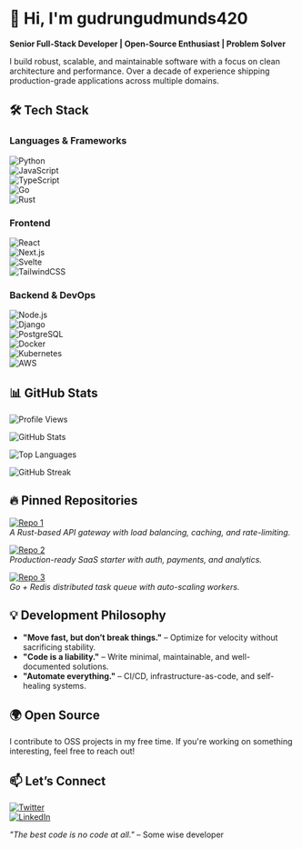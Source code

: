 # 👋 Hi, I'm gudrungudmunds420  

**Senior Full-Stack Developer | Open-Source Enthusiast | Problem Solver**  

I build robust, scalable, and maintainable software with a focus on clean architecture and performance. Over a decade of experience shipping production-grade applications across multiple domains.  

## 🛠️ Tech Stack  

### **Languages & Frameworks**  
![Python](https://img.shields.io/badge/-Python-3776AB?style=flat&logo=python&logoColor=white)  
![JavaScript](https://img.shields.io/badge/-JavaScript-F7DF1E?style=flat&logo=javascript&logoColor=black)  
![TypeScript](https://img.shields.io/badge/-TypeScript-3178C6?style=flat&logo=typescript&logoColor=white)  
![Go](https://img.shields.io/badge/-Go-00ADD8?style=flat&logo=go&logoColor=white)  
![Rust](https://img.shields.io/badge/-Rust-000000?style=flat&logo=rust&logoColor=white)  

### **Frontend**  
![React](https://img.shields.io/badge/-React-61DAFB?style=flat&logo=react&logoColor=black)  
![Next.js](https://img.shields.io/badge/-Next.js-000000?style=flat&logo=next.js&logoColor=white)  
![Svelte](https://img.shields.io/badge/-Svelte-FF3E00?style=flat&logo=svelte&logoColor=white)  
![TailwindCSS](https://img.shields.io/badge/-TailwindCSS-06B6D4?style=flat&logo=tailwind-css&logoColor=white)  

### **Backend & DevOps**  
![Node.js](https://img.shields.io/badge/-Node.js-339933?style=flat&logo=node.js&logoColor=white)  
![Django](https://img.shields.io/badge/-Django-092E20?style=flat&logo=django&logoColor=white)  
![PostgreSQL](https://img.shields.io/badge/-PostgreSQL-4169E1?style=flat&logo=postgresql&logoColor=white)  
![Docker](https://img.shields.io/badge/-Docker-2496ED?style=flat&logo=docker&logoColor=white)  
![Kubernetes](https://img.shields.io/badge/-Kubernetes-326CE5?style=flat&logo=kubernetes&logoColor=white)  
![AWS](https://img.shields.io/badge/-AWS-232F3E?style=flat&logo=amazon-aws&logoColor=white)  

## 📊 GitHub Stats  

![Profile Views](https://komarev.com/ghpvc/?username=gudrungudmunds420&color=blue&label=PROFILE+VIEWS)  

![GitHub Stats](https://github-readme-stats.vercel.app/api?username=gudrungudmunds420&show_icons=true&theme=radical&hide_border=true)  

![Top Languages](https://github-readme-stats.vercel.app/api/top-langs/?username=gudrungudmunds420&layout=compact&theme=radical&hide_border=true)  

![GitHub Streak](https://streak-stats.demolab.com?user=gudrungudmunds420&theme=radical&hide_border=true)  

## 🔥 Pinned Repositories  

[![Repo 1](https://github-readme-stats.vercel.app/api/pin/?username=gudrungudmunds420&repo=high-performance-api-gateway&theme=radical)](https://github.com/gudrungudmunds420/high-performance-api-gateway)  
*A Rust-based API gateway with load balancing, caching, and rate-limiting.*  

[![Repo 2](https://github-readme-stats.vercel.app/api/pin/?username=gudrungudmunds420&repo=nextjs-saas-boilerplate&theme=radical)](https://github.com/gudrungudmunds420/nextjs-saas-boilerplate)  
*Production-ready SaaS starter with auth, payments, and analytics.*  

[![Repo 3](https://github-readme-stats.vercel.app/api/pin/?username=gudrungudmunds420&repo=distributed-task-queue&theme=radical)](https://github.com/gudrungudmunds420/distributed-task-queue)  
*Go + Redis distributed task queue with auto-scaling workers.*  

## 💡 Development Philosophy  

- **"Move fast, but don’t break things."** – Optimize for velocity without sacrificing stability.  
- **"Code is a liability."** – Write minimal, maintainable, and well-documented solutions.  
- **"Automate everything."** – CI/CD, infrastructure-as-code, and self-healing systems.  

## 🌍 Open Source  

I contribute to OSS projects in my free time. If you're working on something interesting, feel free to reach out!  

## 📫 Let’s Connect  

[![Twitter](https://img.shields.io/badge/-Twitter-1DA1F2?style=flat&logo=twitter&logoColor=white)](https://twitter.com/gudrungudmunds420)  
[![LinkedIn](https://img.shields.io/badge/-LinkedIn-0A66C2?style=flat&logo=linkedin&logoColor=white)](https://linkedin.com/in/gudrungudmunds420)  

*"The best code is no code at all."* – Some wise developer

